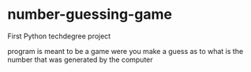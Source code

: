 # number-guessing-game
 First Python techdegree project

 program is meant to be a game were you make a guess as to what is the number that was generated
 by the computer  
